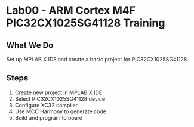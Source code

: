 # Lab00 - ARM Cortex M4F PIC32CX1025SG41128 Training

## What We Do
Set up MPLAB X IDE and create a basic project for PIC32CX1025SG41128.

## Steps
1. Create new project in MPLAB X IDE
2. Select PIC32CX1025SG41128 device
3. Configure XC32 compiler
4. Use MCC Harmony to generate code
5. Build and program to board

